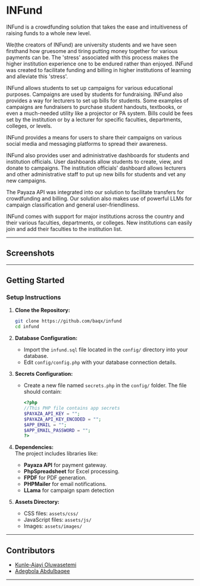 
# INFund  

INFund is a crowdfunding solution that takes the ease and intuitiveness of
raising funds to a whole new level. 

We(the creators of INFund) are university 
students and we have seen firsthand how gruesome and tiring putting money 
together for various payments can be. The 'stress' associated with this process makes the higher institution experience one to be endured rather than enjoyed. INFund was created to facilitate funding 
and billing in higher institutions of learning and alleviate this 'stress'.

INFund allows students to set up campaigns for various educational
purposes. Campaigns are used by students for fundraising. INFund also provides a way
for lecturers to set up bills for students. Some examples of campaigns are fundraisers to purchase student handouts, textbooks, or even a much-needed utility like a projector or PA system. Bills could be fees set by the institution or by a lecturer for specific faculties, departments, colleges, or levels.

INFund provides a means for users to share their campaigns on various social media and messaging platforms to spread their awareness.

INFund also provides user and administrative dashboards for students and institution officials. User dashboards allow students to create, view, and donate to campaigns. The institution officials' dashboard allows lecturers and other administrative staff to put up new bills for students and vet any new campaigns. 

The Payaza API was integrated into our 
solution to facilitate transfers for crowdfunding and billing. Our solution also makes use of powerful LLMs for campaign classification and general
user-friendliness. 

INFund comes with support for major institutions across the country and their 
various faculties, departments, or colleges. New institutions can easily join and add
their faculties to the institution list.  

---

## Screenshots  



---

## Getting Started  

### Setup Instructions  

1. **Clone the Repository:**  
   ```bash  
   git clone https://github.com/baqx/infund  
   cd infund  
   ```  

2. **Database Configuration:**  
   - Import the `infund.sql` file located in the `config/` directory into your database.  
   - Edit `config/config.php` with your database connection details.  

3. **Secrets Configuration:**  
   - Create a new file named `secrets.php` in the `config/` folder. The file should contain:  
     ```php  
     <?php  
     //This PHP file contains app secrets  
     $PAYAZA_API_KEY = "";  
     $PAYAZA_API_KEY_ENCODED = "";  
     $APP_EMAIL = "";  
     $APP_EMAIL_PASSWORD = "";  
     ?>  
     ```  

4. **Dependencies:**  
   The project includes libraries like:  
   - **Payaza API** for payment gateway.
   - **PhpSpreadsheet** for Excel processing.  
   - **FPDF** for PDF generation.  
   - **PHPMailer** for email notifications.
   - **LLama** for campaign spam detection  

5. **Assets Directory:**  
   - CSS files: `assets/css/`  
   - JavaScript files: `assets/js/`  
   - Images: `assets/images/`  


---

## Contributors  

- [Kunle-Ajayi Oluwasetemi](https://github.com/johnojure)  
- [Adegbola Abdulbaqee](https://github.com/baqx)  

---
